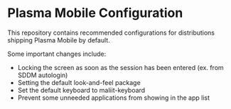 <!--
- SPDX-FileCopyrightText: None
- SPDX-License-Identifier: CC0-1.0
-->

# Plasma Mobile Configuration
This repository contains recommended configurations for distributions shipping Plasma Mobile by default.

Some important changes include:
* Locking the screen as soon as the session has been entered (ex. from SDDM autologin)
* Setting the default look-and-feel package
* Set the default keyboard to maliit-keyboard
* Prevent some unneeded applications from showing in the app list
